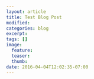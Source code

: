 ```yaml
---
layout: article
title: Test Blog Post
modified:
categories: blog
excerpt:
tags: []
image:
  feature:
  teaser:
  thumb:
date: 2016-04-04T12:02:35-07:00
---
```


